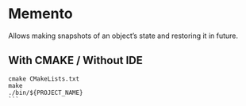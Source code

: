 # Memento

Allows making snapshots of an object’s state and restoring it in future.

## With CMAKE / Without IDE
````
cmake CMakeLists.txt
make
./bin/${PROJECT_NAME}
```